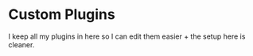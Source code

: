 # Custom Plugins

I keep all my plugins in here so I can edit them easier + the setup here is cleaner.